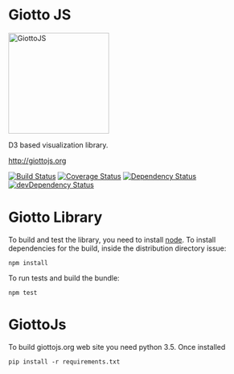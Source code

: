# Giotto JS

<a href="http://giottojs.org">
<img src="http://giottojs.org/media/giottoweb/giotto.svg" width="200px" alt="GiottoJS">
</a>

D3 based visualization library.

http://giottojs.org

[![Build Status](https://travis-ci.org/quantmind/giotto.svg?branch=master)](https://travis-ci.org/quantmind/giotto)
[![Coverage Status](https://img.shields.io/coveralls/quantmind/giotto.svg)](https://coveralls.io/r/quantmind/giotto?branch=master)
[![Dependency Status](https://david-dm.org/quantmind/giotto.svg)](https://david-dm.org/quantmind/giotto)
[![devDependency Status](https://david-dm.org/quantmind/giotto/dev-status.svg)](https://david-dm.org/quantmind/giotto#info=devDependencies)

# Giotto Library

To build and test the library, you need to install [node](https://nodejs.org/).
To install dependencies for the build, inside the distribution directory issue:
```
npm install
```
To run tests and build the bundle:
```
npm test
```

# GiottoJs

To build giottojs.org web site you need python 3.5. Once installed
```
pip install -r requirements.txt
```
